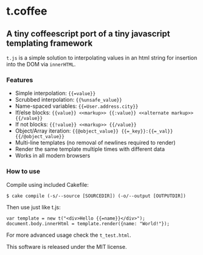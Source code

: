 # t.coffee
## A tiny coffeescript port of a tiny javascript templating framework

`t.js` is a simple solution to interpolating values in an html string for insertion into the DOM via `innerHTML`.

### Features
 * Simple interpolation: `{{=value}}`
 * Scrubbed interpolation: `{{%unsafe_value}}`
 * Name-spaced variables: `{{=User.address.city}}`
 * If/else blocks: `{{value}} <<markup>> {{:value}} <<alternate markup>> {{/value}}`
 * If not blocks: `{{!value}} <<markup>> {{/value}}`
 * Object/Array iteration: `{{@object_value}} {{=_key}}:{{=_val}} {{/@object_value}}`
 * Multi-line templates (no removal of newlines required to render)
 * Render the same template multiple times with different data
 * Works in all modern browsers
 
### How to use

Compile using included Cakefile:

    $ cake compile (-s/--source [SOURCEDIR]) (-o/--output [OUTPUTDIR])

Then use just like t.js:

	var template = new t("<div>Hello {{=name}}</div>");
	document.body.innerHtml = template.render({name: "World!"});
	
For more advanced usage check the `t_test.html`.

This software is released under the MIT license.  